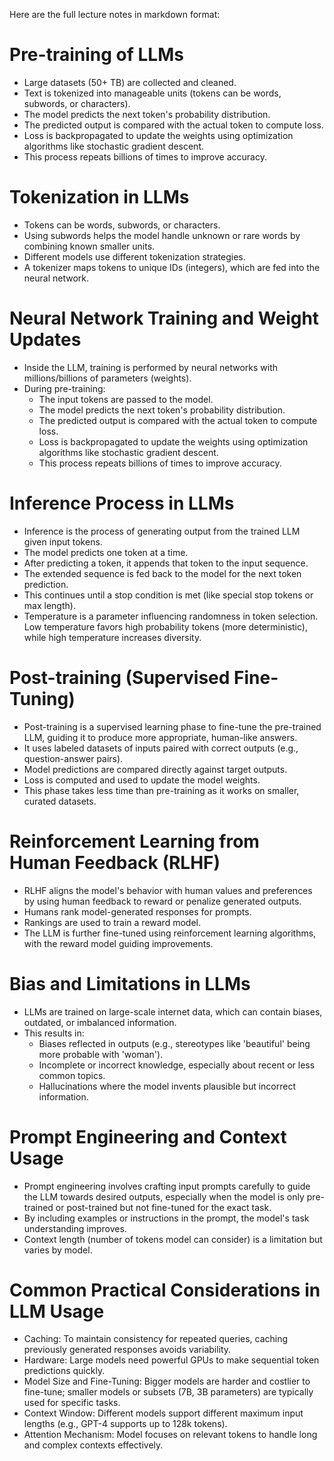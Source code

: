 Here are the full lecture notes in markdown format:

**Pre-training of LLMs**
=====================

* Large datasets (50+ TB) are collected and cleaned.
* Text is tokenized into manageable units (tokens can be words, subwords, or characters).
* The model predicts the next token's probability distribution.
* The predicted output is compared with the actual token to compute loss.
* Loss is backpropagated to update the weights using optimization algorithms like stochastic gradient descent.
* This process repeats billions of times to improve accuracy.

**Tokenization in LLMs**
=====================

* Tokens can be words, subwords, or characters.
* Using subwords helps the model handle unknown or rare words by combining known smaller units.
* Different models use different tokenization strategies.
* A tokenizer maps tokens to unique IDs (integers), which are fed into the neural network.

**Neural Network Training and Weight Updates**
=====================================

* Inside the LLM, training is performed by neural networks with millions/billions of parameters (weights).
* During pre-training:
	+ The input tokens are passed to the model.
	+ The model predicts the next token's probability distribution.
	+ The predicted output is compared with the actual token to compute loss.
	+ Loss is backpropagated to update the weights using optimization algorithms like stochastic gradient descent.
	+ This process repeats billions of times to improve accuracy.

**Inference Process in LLMs**
=====================

* Inference is the process of generating output from the trained LLM given input tokens.
* The model predicts one token at a time.
* After predicting a token, it appends that token to the input sequence.
* The extended sequence is fed back to the model for the next token prediction.
* This continues until a stop condition is met (like special stop tokens or max length).
* Temperature is a parameter influencing randomness in token selection. Low temperature favors high probability tokens (more deterministic), while high temperature increases diversity.

**Post-training (Supervised Fine-Tuning)**
=====================================

* Post-training is a supervised learning phase to fine-tune the pre-trained LLM, guiding it to produce more appropriate, human-like answers.
* It uses labeled datasets of inputs paired with correct outputs (e.g., question-answer pairs).
* Model predictions are compared directly against target outputs.
* Loss is computed and used to update the model weights.
* This phase takes less time than pre-training as it works on smaller, curated datasets.

**Reinforcement Learning from Human Feedback (RLHF)**
=====================================================

* RLHF aligns the model's behavior with human values and preferences by using human feedback to reward or penalize generated outputs.
* Humans rank model-generated responses for prompts.
* Rankings are used to train a reward model.
* The LLM is further fine-tuned using reinforcement learning algorithms, with the reward model guiding improvements.

**Bias and Limitations in LLMs**
=====================

* LLMs are trained on large-scale internet data, which can contain biases, outdated, or imbalanced information.
* This results in:
	+ Biases reflected in outputs (e.g., stereotypes like 'beautiful' being more probable with 'woman').
	+ Incomplete or incorrect knowledge, especially about recent or less common topics.
	+ Hallucinations where the model invents plausible but incorrect information.

**Prompt Engineering and Context Usage**
=====================================

* Prompt engineering involves crafting input prompts carefully to guide the LLM towards desired outputs, especially when the model is only pre-trained or post-trained but not fine-tuned for the exact task.
* By including examples or instructions in the prompt, the model's task understanding improves.
* Context length (number of tokens model can consider) is a limitation but varies by model.

**Common Practical Considerations in LLM Usage**
=====================================================

* Caching: To maintain consistency for repeated queries, caching previously generated responses avoids variability.
* Hardware: Large models need powerful GPUs to make sequential token predictions quickly.
* Model Size and Fine-Tuning: Bigger models are harder and costlier to fine-tune; smaller models or subsets (7B, 3B parameters) are typically used for specific tasks.
* Context Window: Different models support different maximum input lengths (e.g., GPT-4 supports up to 128k tokens).
* Attention Mechanism: Model focuses on relevant tokens to handle long and complex contexts effectively.